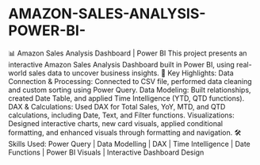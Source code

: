 # AMAZON-SALES-ANALYSIS-POWER-BI-
📊 Amazon Sales Analysis Dashboard | Power BI
This project presents an interactive Amazon Sales Analysis Dashboard built in Power BI, using real-world sales data to uncover business insights.
🔑 Key Highlights:
Data Connection & Processing: Connected to CSV file, performed data cleaning and custom sorting using Power Query.
Data Modeling: Built relationships, created Date Table, and applied Time Intelligence (YTD, QTD functions).
DAX & Calculations: Used DAX for Total Sales, YoY, MTD, and QTD calculations, including Date, Text, and Filter functions.
Visualizations: Designed interactive charts, new card visuals, applied conditional formatting, and enhanced visuals through formatting and navigation.
🛠 Skills Used:
Power Query | Data Modelling | DAX | Time Intelligence | Date Functions | Power BI Visuals | Interactive Dashboard Design

